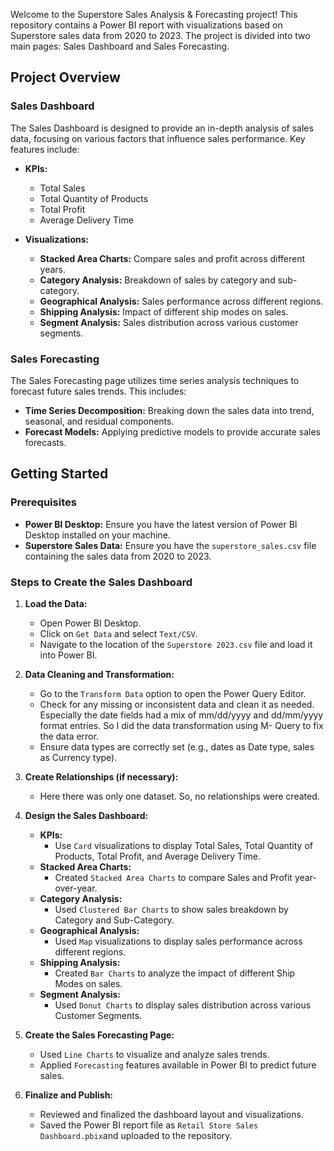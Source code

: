Welcome to the Superstore Sales Analysis & Forecasting project! This repository contains a Power BI report with visualizations based on Superstore sales data from 2020 to 2023. The project is divided into two main pages: Sales Dashboard and Sales Forecasting.

## Project Overview

### Sales Dashboard

The Sales Dashboard is designed to provide an in-depth analysis of sales data, focusing on various factors that influence sales performance. Key features include:

- **KPIs:** 
  - Total Sales
  - Total Quantity of Products
  - Total Profit
  - Average Delivery Time

- **Visualizations:**
  - **Stacked Area Charts:** Compare sales and profit across different years.
  - **Category Analysis:** Breakdown of sales by category and sub-category.
  - **Geographical Analysis:** Sales performance across different regions.
  - **Shipping Analysis:** Impact of different ship modes on sales.
  - **Segment Analysis:** Sales distribution across various customer segments.

### Sales Forecasting

The Sales Forecasting page utilizes time series analysis techniques to forecast future sales trends. This includes:

- **Time Series Decomposition:** Breaking down the sales data into trend, seasonal, and residual components.
- **Forecast Models:** Applying predictive models to provide accurate sales forecasts.

## Getting Started

### Prerequisites

- **Power BI Desktop:** Ensure you have the latest version of Power BI Desktop installed on your machine.
- **Superstore Sales Data:** Ensure you have the `superstore_sales.csv` file containing the sales data from 2020 to 2023.
  
### Steps to Create the Sales Dashboard
1. **Load the Data:**
   - Open Power BI Desktop.
   - Click on `Get Data` and select `Text/CSV`.
   - Navigate to the location of the `Superstore 2023.csv` file and load it into Power BI.

2. **Data Cleaning and Transformation:**
   - Go to the `Transform Data` option to open the Power Query Editor.
   - Check for any missing or inconsistent data and clean it as needed. Especially the date fields had a mix of mm/dd/yyyy and dd/mm/yyyy format entries. So I did the data transformation using M- Query to fix the data error.
   - Ensure data types are correctly set (e.g., dates as Date type, sales as Currency type).

3. **Create Relationships (if necessary):**
   - Here there was only one dataset. So, no relationships were created.

4. **Design the Sales Dashboard:**
   - **KPIs:** 
     - Use `Card` visualizations to display Total Sales, Total Quantity of Products, Total Profit, and Average Delivery Time.
   - **Stacked Area Charts:**
     - Created `Stacked Area Charts` to compare Sales and Profit year-over-year.
   - **Category Analysis:**
     - Used `Clustered Bar Charts` to show sales breakdown by Category and Sub-Category.
   - **Geographical Analysis:**
     - Used `Map` visualizations to display sales performance across different regions.
   - **Shipping Analysis:**
     - Created `Bar Charts` to analyze the impact of different Ship Modes on sales.
   - **Segment Analysis:**
     - Used `Donut Charts` to display sales distribution across various Customer Segments.

5. **Create the Sales Forecasting Page:**
   - Used `Line Charts` to visualize and analyze sales trends.
   - Applied `Forecasting` features available in Power BI to predict future sales.

6. **Finalize and Publish:**
   - Reviewed and finalized the dashboard layout and visualizations.
   - Saved the Power BI report file as `Retail Store Sales Dashboard.pbix`and uploaded to the repository.


